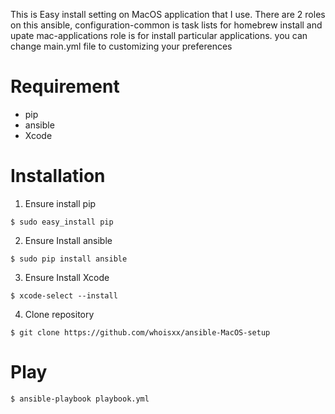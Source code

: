 This is Easy install setting on MacOS application that I use.
There are 2 roles on this ansible, configuration-common is task lists for homebrew install and upate
mac-applications role is for install particular applications. you can change main.yml file to customizing your preferences 

# Requirement
- pip
- ansible
- Xcode

# Installation
1. Ensure install pip
```
$ sudo easy_install pip
```
2. Ensure Install ansible
```
$ sudo pip install ansible
```
3. Ensure Install Xcode
```
$ xcode-select --install
```
4. Clone repository
```
$ git clone https://github.com/whoisxx/ansible-MacOS-setup
```

# Play
```
$ ansible-playbook playbook.yml
```

